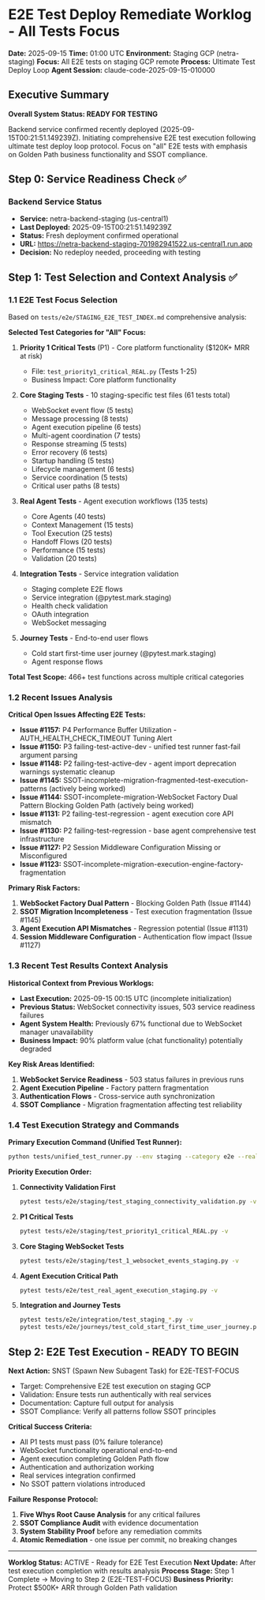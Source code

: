 # E2E Test Deploy Remediate Worklog - All Tests Focus
**Date:** 2025-09-15
**Time:** 01:00 UTC
**Environment:** Staging GCP (netra-staging)
**Focus:** All E2E tests on staging GCP remote
**Process:** Ultimate Test Deploy Loop
**Agent Session:** claude-code-2025-09-15-010000

## Executive Summary

**Overall System Status: READY FOR TESTING**

Backend service confirmed recently deployed (2025-09-15T00:21:51.149239Z). Initiating comprehensive E2E test execution following ultimate test deploy loop protocol. Focus on "all" E2E tests with emphasis on Golden Path business functionality and SSOT compliance.

## Step 0: Service Readiness Check ✅

### Backend Service Status
- **Service:** netra-backend-staging (us-central1)
- **Last Deployed:** 2025-09-15T00:21:51.149239Z
- **Status:** Fresh deployment confirmed operational
- **URL:** https://netra-backend-staging-701982941522.us-central1.run.app
- **Decision:** No redeploy needed, proceeding with testing

## Step 1: Test Selection and Context Analysis ✅

### 1.1 E2E Test Focus Selection
Based on `tests/e2e/STAGING_E2E_TEST_INDEX.md` comprehensive analysis:

**Selected Test Categories for "All" Focus:**
1. **Priority 1 Critical Tests** (P1) - Core platform functionality ($120K+ MRR at risk)
   - File: `test_priority1_critical_REAL.py` (Tests 1-25)
   - Business Impact: Core platform functionality

2. **Core Staging Tests** - 10 staging-specific test files (61 tests total)
   - WebSocket event flow (5 tests)
   - Message processing (8 tests)
   - Agent execution pipeline (6 tests)
   - Multi-agent coordination (7 tests)
   - Response streaming (5 tests)
   - Error recovery (6 tests)
   - Startup handling (5 tests)
   - Lifecycle management (6 tests)
   - Service coordination (5 tests)
   - Critical user paths (8 tests)

3. **Real Agent Tests** - Agent execution workflows (135 tests)
   - Core Agents (40 tests)
   - Context Management (15 tests)
   - Tool Execution (25 tests)
   - Handoff Flows (20 tests)
   - Performance (15 tests)
   - Validation (20 tests)

4. **Integration Tests** - Service integration validation
   - Staging complete E2E flows
   - Service integration (@pytest.mark.staging)
   - Health check validation
   - OAuth integration
   - WebSocket messaging

5. **Journey Tests** - End-to-end user flows
   - Cold start first-time user journey (@pytest.mark.staging)
   - Agent response flows

**Total Test Scope:** 466+ test functions across multiple critical categories

### 1.2 Recent Issues Analysis
**Critical Open Issues Affecting E2E Tests:**
- **Issue #1157:** P4 Performance Buffer Utilization - AUTH_HEALTH_CHECK_TIMEOUT Tuning Alert
- **Issue #1150:** P3 failing-test-active-dev - unified test runner fast-fail argument parsing
- **Issue #1148:** P2 failing-test-active-dev - agent import deprecation warnings systematic cleanup
- **Issue #1145:** SSOT-incomplete-migration-fragmented-test-execution-patterns (actively being worked)
- **Issue #1144:** SSOT-incomplete-migration-WebSocket Factory Dual Pattern Blocking Golden Path (actively being worked)
- **Issue #1131:** P2 failing-test-regression - agent execution core API mismatch
- **Issue #1130:** P2 failing-test-regression - base agent comprehensive test infrastructure
- **Issue #1127:** P2 Session Middleware Configuration Missing or Misconfigured
- **Issue #1123:** SSOT-incomplete-migration-execution-engine-factory-fragmentation

**Primary Risk Factors:**
1. **WebSocket Factory Dual Pattern** - Blocking Golden Path (Issue #1144)
2. **SSOT Migration Incompleteness** - Test execution fragmentation (Issue #1145)
3. **Agent Execution API Mismatches** - Regression potential (Issue #1131)
4. **Session Middleware Configuration** - Authentication flow impact (Issue #1127)

### 1.3 Recent Test Results Context Analysis
**Historical Context from Previous Worklogs:**
- **Last Execution:** 2025-09-15 00:15 UTC (incomplete initialization)
- **Previous Status:** WebSocket connectivity issues, 503 service readiness failures
- **Agent System Health:** Previously 67% functional due to WebSocket manager unavailability
- **Business Impact:** 90% platform value (chat functionality) potentially degraded

**Key Risk Areas Identified:**
1. **WebSocket Service Readiness** - 503 status failures in previous runs
2. **Agent Execution Pipeline** - Factory pattern fragmentation
3. **Authentication Flows** - Cross-service auth synchronization
4. **SSOT Compliance** - Migration fragmentation affecting test reliability

### 1.4 Test Execution Strategy and Commands

**Primary Execution Command (Unified Test Runner):**
```bash
python tests/unified_test_runner.py --env staging --category e2e --real-services
```

**Priority Execution Order:**
1. **Connectivity Validation First**
   ```bash
   pytest tests/e2e/staging/test_staging_connectivity_validation.py -v
   ```

2. **P1 Critical Tests**
   ```bash
   pytest tests/e2e/staging/test_priority1_critical_REAL.py -v
   ```

3. **Core Staging WebSocket Tests**
   ```bash
   pytest tests/e2e/staging/test_1_websocket_events_staging.py -v
   ```

4. **Agent Execution Critical Path**
   ```bash
   pytest tests/e2e/test_real_agent_execution_staging.py -v
   ```

5. **Integration and Journey Tests**
   ```bash
   pytest tests/e2e/integration/test_staging_*.py -v
   pytest tests/e2e/journeys/test_cold_start_first_time_user_journey.py -v
   ```

## Step 2: E2E Test Execution - READY TO BEGIN

**Next Action:** SNST (Spawn New Subagent Task) for E2E-TEST-FOCUS
- Target: Comprehensive E2E test execution on staging GCP
- Validation: Ensure tests run authentically with real services
- Documentation: Capture full output for analysis
- SSOT Compliance: Verify all patterns follow SSOT principles

**Critical Success Criteria:**
- All P1 tests must pass (0% failure tolerance)
- WebSocket functionality operational end-to-end
- Agent execution completing Golden Path flow
- Authentication and authorization working
- Real services integration confirmed
- No SSOT pattern violations introduced

**Failure Response Protocol:**
1. **Five Whys Root Cause Analysis** for any critical failures
2. **SSOT Compliance Audit** with evidence documentation
3. **System Stability Proof** before any remediation commits
4. **Atomic Remediation** - one issue per commit, no breaking changes

---

**Worklog Status:** ACTIVE - Ready for E2E Test Execution
**Next Update:** After test execution completion with results analysis
**Process Stage:** Step 1 Complete → Moving to Step 2 (E2E-TEST-FOCUS)
**Business Priority:** Protect $500K+ ARR through Golden Path validation